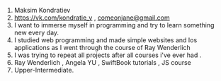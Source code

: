 1. Maksim Kondratiev
2.  https://vk.com/kondratie_v , comeonjane@gmail.com 
3. I want to immerse myself in programming and try to learn something new every day.
4. I studied web programming and made simple websites and  Ios applications as I went through the course of Ray Wenderlich
5.   I was trying to repeat all projects after all courses i've  ever had .
6. Ray Wenderlich , Angela YU , SwiftBook tutorials , JS course
7.  Upper-Intermediate.
